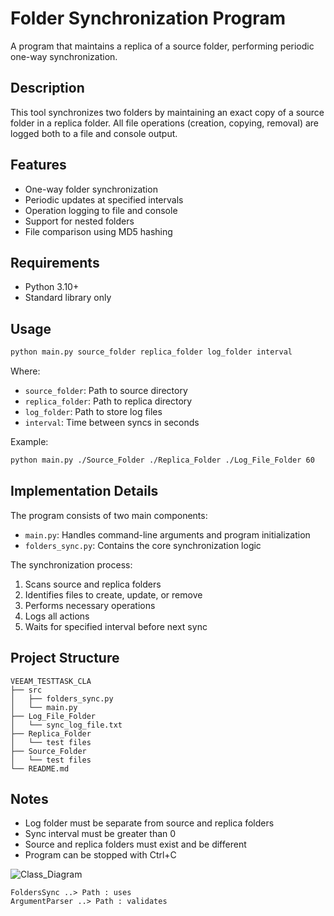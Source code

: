 # Folder Synchronization Program

A program that maintains a replica of a source folder, performing periodic one-way synchronization.

## Description

This tool synchronizes two folders by maintaining an exact copy of a source folder in a replica folder. All file operations (creation, copying, removal) are logged both to a file and console output.

## Features
- One-way folder synchronization
- Periodic updates at specified intervals
- Operation logging to file and console
- Support for nested folders
- File comparison using MD5 hashing

## Requirements
- Python 3.10+
- Standard library only

## Usage

```bash
python main.py source_folder replica_folder log_folder interval
```

Where:
- `source_folder`: Path to source directory
- `replica_folder`: Path to replica directory
- `log_folder`: Path to store log files
- `interval`: Time between syncs in seconds

Example:
```bash
python main.py ./Source_Folder ./Replica_Folder ./Log_File_Folder 60
```

## Implementation Details

The program consists of two main components:
- `main.py`: Handles command-line arguments and program initialization
- `folders_sync.py`: Contains the core synchronization logic

The synchronization process:
1. Scans source and replica folders
2. Identifies files to create, update, or remove
3. Performs necessary operations
4. Logs all actions
5. Waits for specified interval before next sync

## Project Structure

```
VEEAM_TESTTASK_CLA
├── src
│   ├── folders_sync.py
│   └── main.py
├── Log_File_Folder
│   └── sync_log_file.txt
├── Replica_Folder
│   └── test files
├── Source_Folder
│   └── test files
└── README.md
```

## Notes

- Log folder must be separate from source and replica folders
- Sync interval must be greater than 0
- Source and replica folders must exist and be different
- Program can be stopped with Ctrl+C

![Class_Diagram](https://github.com/user-attachments/assets/eee69025-f350-4451-98df-d6240c94a2c8)

    FoldersSync ..> Path : uses
    ArgumentParser ..> Path : validates
